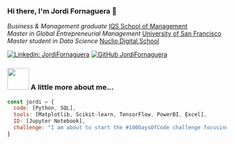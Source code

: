 ### Hi there, I'm Jordi Fornaguera 👋

*Business & Management graduate* [IQS School of Management](https://www.iqs.edu/es/iqs-school-management)  
*Master in Global Entrepreneurial Management* [University of San Francisco](https://www.usfca.edu/management/graduate-programs/global-entrepreneurial-management)  
*Master student in Data Science* [Nuclio Digital School](https://nuclio.school/master-data-science/#1605285188583-4663639e-512b)

[![Linkedin: JordiFornaguera](https://img.shields.io/badge/-Jordi_Fornaguera-blue?style=flat-square&logo=Linkedin&logoColor=white&link=https://www.linkedin.com/in/jordi-fornaguera-perez/)](https://www.linkedin.com/in/jordi-fornaguera-perez/)
[![GitHub JordiFornaguera](https://img.shields.io/github/followers/JordiFornaguera?label=follow&style=social)](https://github.com/JordiFornaguera)

### <img src="https://media.giphy.com/media/VgCDAzcKvsR6OM0uWg/giphy.gif" width="50"> A little more about me...

```javascript
const jordi = {  
  code: [Python, SQL],  
  tools: [Matplotlib, Scikit-learn, TensorFlow, PowerBI, Excel],  
  ID: [Jupyter Notebook],  
  challenge: "I am about to start the #100DaysOfCode challenge focusing on Python and SQL"
}
```
<!--
**JordiFornaguera/JordiFornaguera** is a ✨ _special_ ✨ repository because its `README.md` (this file) appears on your GitHub profile.

Here are some ideas to get you started:

- 🔭 I’m currently working on ...
- 🌱 I’m currently learning ...
- 👯 I’m looking to collaborate on ...
- 🤔 I’m looking for help with ...
- 💬 Ask me about ...
- 📫 How to reach me: ...
- 😄 Pronouns: ...
- ⚡ Fun fact: ...
-->
